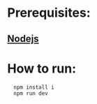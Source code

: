 # Prerequisites:
## [Nodejs](https://nodejs.org/en)
# How to run:
```sh
  npm install i
  npm run dev
```